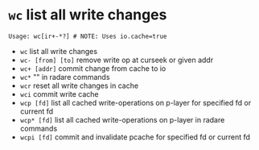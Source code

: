 <!-- TITLE: wc -->

#  `wc` list all write changes


```
Usage: wc[ir+-*?] # NOTE: Uses io.cache=true
```


- `wc` list all write changes
- `wc- [from] [to]` remove write op at curseek or given addr
- `wc+ [addr]` commit change from cache to io
- `wc*` "" in radare commands
- `wcr` reset all write changes in cache
- `wci` commit write cache
- `wcp [fd]` list all cached write-operations on p-layer for specified fd or current fd
- `wcp* [fd]` list all cached write-operations on p-layer in radare commands
- `wcpi [fd]` commit and invalidate pcache for specified fd or current fd

<p hidden>wc wc+ wc* wcr wci wcp wcp* wcpi</p>